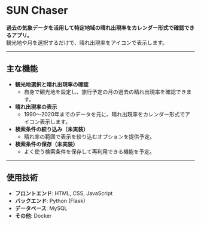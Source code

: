 # SUN Chaser

**過去の気象データを活用して特定地域の晴れ出現率をカレンダー形式で確認できるアプリ。**  
観光地や月を選択するだけで、晴れ出現率をアイコンで表示します。

---

## 主な機能

- **観光地選択と晴れ出現率の確認**
  - 自身で観光地を設定し、旅行予定の月の過去の晴れ出現率を確認できます。
- **晴れ出現率の表示**
  - 1990～2020年までのデータを元に、晴れ出現率をカレンダー形式でアイコン表示します。
- **検索条件の絞り込み（未実装）**
  - 晴れ率の範囲で表示を絞り込むオプションを提供予定。
- **検索条件の保存（未実装）**
  - よく使う検索条件を保存して再利用できる機能を予定。

---

## 使用技術

- **フロントエンド**: HTML, CSS, JavaScript
- **バックエンド**: Python (Flask)
- **データベース**: MySQL
- **その他**: Docker
